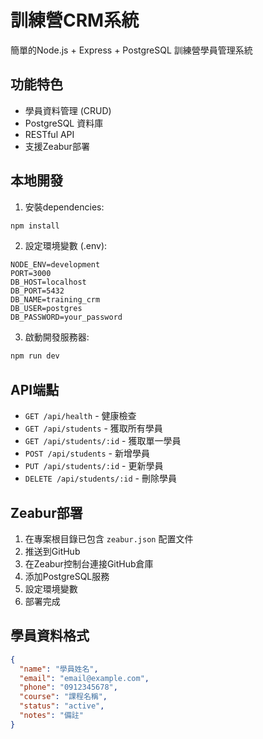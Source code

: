 # 訓練營CRM系統

簡單的Node.js + Express + PostgreSQL 訓練營學員管理系統

## 功能特色

- 學員資料管理 (CRUD)
- PostgreSQL 資料庫
- RESTful API
- 支援Zeabur部署

## 本地開發

1. 安裝dependencies:
```bash
npm install
```

2. 設定環境變數 (.env):
```
NODE_ENV=development
PORT=3000
DB_HOST=localhost
DB_PORT=5432
DB_NAME=training_crm
DB_USER=postgres
DB_PASSWORD=your_password
```

3. 啟動開發服務器:
```bash
npm run dev
```

## API端點

- `GET /api/health` - 健康檢查
- `GET /api/students` - 獲取所有學員
- `GET /api/students/:id` - 獲取單一學員
- `POST /api/students` - 新增學員
- `PUT /api/students/:id` - 更新學員
- `DELETE /api/students/:id` - 刪除學員

## Zeabur部署

1. 在專案根目錄已包含 `zeabur.json` 配置文件
2. 推送到GitHub
3. 在Zeabur控制台連接GitHub倉庫
4. 添加PostgreSQL服務
5. 設定環境變數
6. 部署完成

## 學員資料格式

```json
{
  "name": "學員姓名",
  "email": "email@example.com",
  "phone": "0912345678",
  "course": "課程名稱",
  "status": "active",
  "notes": "備註"
}
```